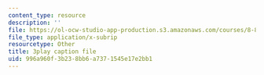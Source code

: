 ```yaml
---
content_type: resource
description: ''
file: https://ol-ocw-studio-app-production.s3.amazonaws.com/courses/8-821-string-theory-and-holographic-duality-fall-2014/996a960f3b238bb6a7371545e17e2bb1_hIvrYfwUyZQ.srt
file_type: application/x-subrip
resourcetype: Other
title: 3play caption file
uid: 996a960f-3b23-8bb6-a737-1545e17e2bb1
---
```

